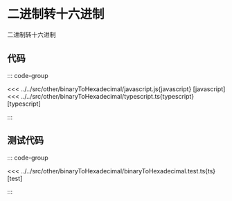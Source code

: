 # 二进制转十六进制

二进制转十六进制

## 代码

::: code-group

<<< ../../src/other/binaryToHexadecimal/javascript.js{javascript} [javascript]
<<< ../../src/other/binaryToHexadecimal/typescript.ts{typescript} [typescript]

:::

## 测试代码

::: code-group

<<< ../../src/other/binaryToHexadecimal/binaryToHexadecimal.test.ts{ts} [test]

:::
